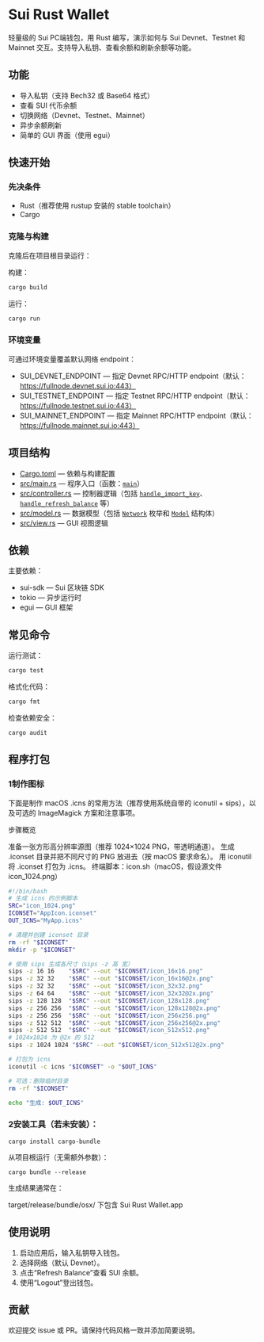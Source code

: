 # Sui Rust Wallet

轻量级的 Sui PC端钱包，用 Rust 编写，演示如何与 Sui Devnet、Testnet 和 Mainnet 交互。支持导入私钥、查看余额和刷新余额等功能。

## 功能

- 导入私钥（支持 Bech32 或 Base64 格式）
- 查看 SUI 代币余额
- 切换网络（Devnet、Testnet、Mainnet）
- 异步余额刷新
- 简单的 GUI 界面（使用 egui）
## 快速开始

### 先决条件
- Rust（推荐使用 rustup 安装的 stable toolchain）
- Cargo

### 克隆与构建
克隆后在项目根目录运行：

构建：
```sh
cargo build
```

运行：
```sh
cargo run
```

### 环境变量
可通过环境变量覆盖默认网络 endpoint：
- SUI_DEVNET_ENDPOINT — 指定 Devnet RPC/HTTP endpoint（默认：https://fullnode.devnet.sui.io:443）
- SUI_TESTNET_ENDPOINT — 指定 Testnet RPC/HTTP endpoint（默认：https://fullnode.testnet.sui.io:443）
- SUI_MAINNET_ENDPOINT — 指定 Mainnet RPC/HTTP endpoint（默认：https://fullnode.mainnet.sui.io:443）

## 项目结构

- [Cargo.toml](Cargo.toml) — 依赖与构建配置
- [src/main.rs](src/main.rs) — 程序入口（函数：[`main`](src/main.rs)）
- [src/controller.rs](src/controller.rs) — 控制器逻辑（包括 [`handle_import_key`](src/controller.rs)、[`handle_refresh_balance`](src/controller.rs) 等）
- [src/model.rs](src/model.rs) — 数据模型（包括 [`Network`](src/model.rs) 枚举和 [`Model`](src/model.rs) 结构体）
- [src/view.rs](src/view.rs) — GUI 视图逻辑

## 依赖

主要依赖：
- sui-sdk — Sui 区块链 SDK
- tokio — 异步运行时
- egui — GUI 框架

## 常见命令

运行测试：
```sh
cargo test
```

格式化代码：
```sh
cargo fmt
```

检查依赖安全：
```sh
cargo audit
```

## 程序打包

### 1制作图标
 下面是制作 macOS .icns 的常用方法（推荐使用系统自带的 iconutil + sips），以及可选的 ImageMagick 方案和注意事项。

步骤概览

准备一张方形高分辨率源图（推荐 1024×1024 PNG，带透明通道）。
生成 .iconset 目录并把不同尺寸的 PNG 放进去（按 macOS 要求命名）。
用 iconutil 将 .iconset 打包为 .icns。
终端脚本：icon.sh（macOS，假设源文件 icon_1024.png）
```sh
#!/bin/bash
# 生成 icns 的示例脚本
SRC="icon_1024.png"
ICONSET="AppIcon.iconset"
OUT_ICNS="MyApp.icns"

# 清理并创建 iconset 目录
rm -rf "$ICONSET"
mkdir -p "$ICONSET"

# 使用 sips 生成各尺寸（sips -z 高 宽）
sips -z 16 16    "$SRC" --out "$ICONSET/icon_16x16.png"
sips -z 32 32    "$SRC" --out "$ICONSET/icon_16x16@2x.png"
sips -z 32 32    "$SRC" --out "$ICONSET/icon_32x32.png"
sips -z 64 64    "$SRC" --out "$ICONSET/icon_32x32@2x.png"
sips -z 128 128  "$SRC" --out "$ICONSET/icon_128x128.png"
sips -z 256 256  "$SRC" --out "$ICONSET/icon_128x128@2x.png"
sips -z 256 256  "$SRC" --out "$ICONSET/icon_256x256.png"
sips -z 512 512  "$SRC" --out "$ICONSET/icon_256x256@2x.png"
sips -z 512 512  "$SRC" --out "$ICONSET/icon_512x512.png"
# 1024x1024 为 @2x 的 512
sips -z 1024 1024 "$SRC" --out "$ICONSET/icon_512x512@2x.png"

# 打包为 icns
iconutil -c icns "$ICONSET" -o "$OUT_ICNS"

# 可选：删除临时目录
rm -rf "$ICONSET"

echo "生成: $OUT_ICNS"
```
### 2安装工具（若未安装）：
```
cargo install cargo-bundle
```
从项目根运行（无需额外参数）：
```
cargo bundle --release
```
生成结果通常在：

target/release/bundle/osx/ 下包含 Sui Rust Wallet.app

## 使用说明

1. 启动应用后，输入私钥导入钱包。
2. 选择网络（默认 Devnet）。
3. 点击“Refresh Balance”查看 SUI 余额。
4. 使用“Logout”登出钱包。

## 贡献

欢迎提交 issue 或 PR。请保持代码风格一致并添加简要说明。


